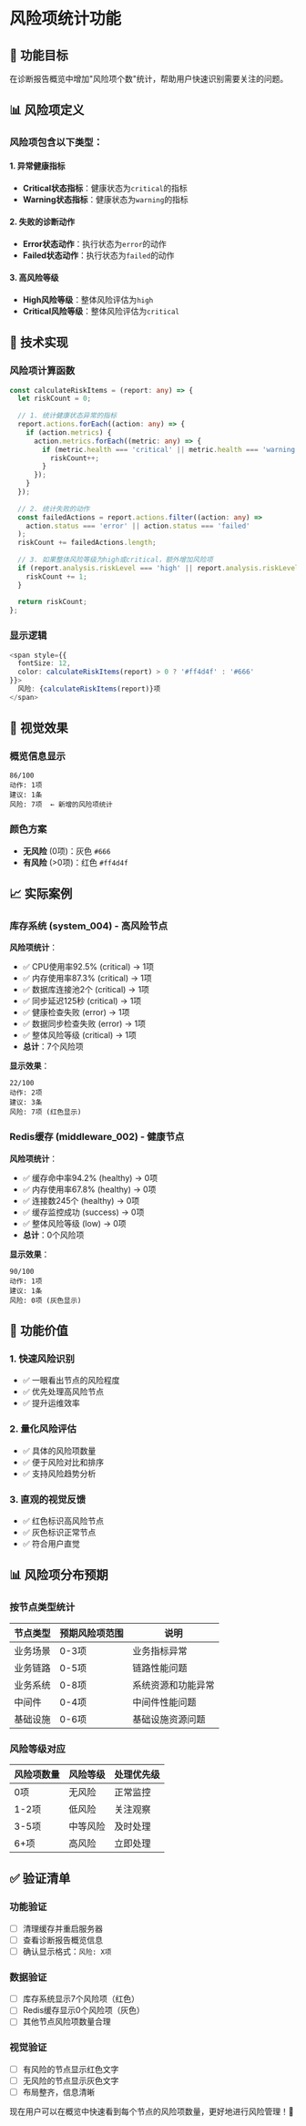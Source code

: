 # 风险项统计功能

## 🎯 功能目标
在诊断报告概览中增加"风险项个数"统计，帮助用户快速识别需要关注的问题。

## 📊 风险项定义

### 风险项包含以下类型：

#### 1. 异常健康指标
- **Critical状态指标**：健康状态为`critical`的指标
- **Warning状态指标**：健康状态为`warning`的指标

#### 2. 失败的诊断动作
- **Error状态动作**：执行状态为`error`的动作
- **Failed状态动作**：执行状态为`failed`的动作

#### 3. 高风险等级
- **High风险等级**：整体风险评估为`high`
- **Critical风险等级**：整体风险评估为`critical`

## 🔧 技术实现

### 风险项计算函数
```typescript
const calculateRiskItems = (report: any) => {
  let riskCount = 0;
  
  // 1. 统计健康状态异常的指标
  report.actions.forEach((action: any) => {
    if (action.metrics) {
      action.metrics.forEach((metric: any) => {
        if (metric.health === 'critical' || metric.health === 'warning') {
          riskCount++;
        }
      });
    }
  });
  
  // 2. 统计失败的动作
  const failedActions = report.actions.filter((action: any) => 
    action.status === 'error' || action.status === 'failed'
  );
  riskCount += failedActions.length;
  
  // 3. 如果整体风险等级为high或critical，额外增加风险项
  if (report.analysis.riskLevel === 'high' || report.analysis.riskLevel === 'critical') {
    riskCount += 1;
  }
  
  return riskCount;
};
```

### 显示逻辑
```typescript
<span style={{ 
  fontSize: 12, 
  color: calculateRiskItems(report) > 0 ? '#ff4d4f' : '#666' 
}}>
  风险: {calculateRiskItems(report)}项
</span>
```

## 🎨 视觉效果

### 概览信息显示
```
86/100
动作: 1项
建议: 1条
风险: 7项  ← 新增的风险项统计
```

### 颜色方案
- **无风险** (0项)：灰色 `#666`
- **有风险** (>0项)：红色 `#ff4d4f`

## 📈 实际案例

### 库存系统 (system_004) - 高风险节点
**风险项统计**：
- ✅ CPU使用率92.5% (critical) → 1项
- ✅ 内存使用率87.3% (critical) → 1项  
- ✅ 数据库连接池2个 (critical) → 1项
- ✅ 同步延迟125秒 (critical) → 1项
- ✅ 健康检查失败 (error) → 1项
- ✅ 数据同步检查失败 (error) → 1项
- ✅ 整体风险等级 (critical) → 1项
- **总计**：7个风险项

**显示效果**：
```
22/100
动作: 2项
建议: 3条
风险: 7项 (红色显示)
```

### Redis缓存 (middleware_002) - 健康节点
**风险项统计**：
- ✅ 缓存命中率94.2% (healthy) → 0项
- ✅ 内存使用率67.8% (healthy) → 0项
- ✅ 连接数245个 (healthy) → 0项
- ✅ 缓存监控成功 (success) → 0项
- ✅ 整体风险等级 (low) → 0项
- **总计**：0个风险项

**显示效果**：
```
90/100
动作: 1项
建议: 1条
风险: 0项 (灰色显示)
```

## 🎯 功能价值

### 1. 快速风险识别
- ✅ 一眼看出节点的风险程度
- ✅ 优先处理高风险节点
- ✅ 提升运维效率

### 2. 量化风险评估
- ✅ 具体的风险项数量
- ✅ 便于风险对比和排序
- ✅ 支持风险趋势分析

### 3. 直观的视觉反馈
- ✅ 红色标识高风险节点
- ✅ 灰色标识正常节点
- ✅ 符合用户直觉

## 📊 风险项分布预期

### 按节点类型统计
| 节点类型 | 预期风险项范围 | 说明 |
|----------|----------------|------|
| 业务场景 | 0-3项 | 业务指标异常 |
| 业务链路 | 0-5项 | 链路性能问题 |
| 业务系统 | 0-8项 | 系统资源和功能异常 |
| 中间件 | 0-4项 | 中间件性能问题 |
| 基础设施 | 0-6项 | 基础设施资源问题 |

### 风险等级对应
| 风险项数量 | 风险等级 | 处理优先级 |
|------------|----------|------------|
| 0项 | 无风险 | 正常监控 |
| 1-2项 | 低风险 | 关注观察 |
| 3-5项 | 中等风险 | 及时处理 |
| 6+项 | 高风险 | 立即处理 |

## ✅ 验证清单

### 功能验证
- [ ] 清理缓存并重启服务器
- [ ] 查看诊断报告概览信息
- [ ] 确认显示格式：`风险: X项`

### 数据验证
- [ ] 库存系统显示7个风险项（红色）
- [ ] Redis缓存显示0个风险项（灰色）
- [ ] 其他节点风险项数量合理

### 视觉验证
- [ ] 有风险的节点显示红色文字
- [ ] 无风险的节点显示灰色文字
- [ ] 布局整齐，信息清晰

现在用户可以在概览中快速看到每个节点的风险项数量，更好地进行风险管理！🎉
